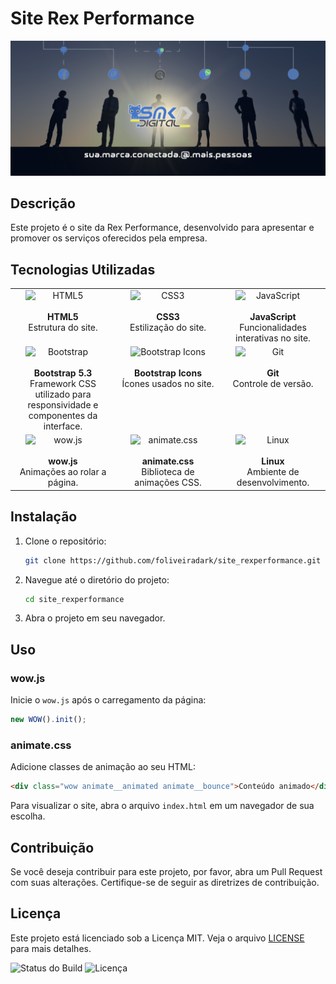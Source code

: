 # Site Rex Performance

![Logo da SMK](images/banner-smk-new.png)

## Descrição
Este projeto é o site da Rex Performance, desenvolvido para apresentar e promover os serviços oferecidos pela empresa.

## Tecnologias Utilizadas

<div align="center">

<table style="width: 100%; table-layout: fixed;">
  <tr>
    <td align="center" style="width: 33.33%; vertical-align: top;">
      <div style="display: flex; justify-content: center;">
        <img src="https://img.shields.io/badge/-E34F26?style=plastic&logo=html5&logoColor=white" alt="HTML5" style="width: 120px; height: auto;" />
      </div>
      <br /><strong>HTML5</strong><br />Estrutura do site.
    </td>
    <td align="center" style="width: 33.33%; vertical-align: top;">
      <div style="display: flex; justify-content: center;">
        <img src="https://img.shields.io/badge/-1572B6?style=plastic&logo=css3&logoColor=white" alt="CSS3" style="width: 120px; height: auto;" />
      </div>
      <br /><strong>CSS3</strong><br />Estilização do site.
    </td>
    <td align="center" style="width: 33.33%; vertical-align: top;">
      <div style="display: flex; justify-content: center;">
        <img src="https://img.shields.io/badge/-F7DF1E?style=plastic&logo=javascript&logoColor=white" alt="JavaScript" style="width: 120px; height: auto;" />
      </div>
      <br /><strong>JavaScript</strong><br />Funcionalidades interativas no site.
    </td>
  </tr>
  <tr>
    <td align="center" style="width: 33.33%; vertical-align: top;">
      <div style="display: flex; justify-content: center;">
        <img src="https://img.shields.io/badge/-563D7C?style=plastic&logo=bootstrap&logoColor=white" alt="Bootstrap" style="width: 120px; height: auto;" />
      </div>
      <br /><strong>Bootstrap 5.3</strong><br />Framework CSS utilizado para responsividade e componentes da interface.
    </td>
    <td align="center" style="width: 33.33%; vertical-align: top;">
      <div style="display: flex; justify-content: center;">
        <img src="https://img.shields.io/badge/-7952B3?style=plastic&logo=bootstrap&logoColor=white" alt="Bootstrap Icons" style="width: 120px; height: auto;"  />
      </div>
      <br /><strong>Bootstrap Icons</strong><br />Ícones usados no site.
    </td>
    <td align="center" style="width: 33.33%; vertical-align: top;">
      <div style="display: flex; justify-content: center;">
        <img src="https://img.shields.io/badge/-F05032?style=plastic&logo=git&logoColor=white" alt="Git" style="width: 120px; height: auto;" />
      </div>
      <br /><strong>Git</strong><br />Controle de versão.
    </td>
  </tr>
  <tr>
    <td align="center" style="width: 33.33%; vertical-align: top;">
      <div style="display: flex; justify-content: center;">
        <img src="https://img.shields.io/badge/-339AF0?style=plastic&logo=javascript&logoColor=white" alt="wow.js" style="width: 120px; height: auto;" />
      </div>
      <br /><strong>wow.js</strong><br />Animações ao rolar a página.
    </td>
    <td align="center" style="width: 33.33%; vertical-align: top;">
      <div style="display: flex; justify-content: center;">
        <img src="https://img.shields.io/badge/-4CAF50?style=plastic&logo=css3&logoColor=white" alt="animate.css" style="width: 120px; height: auto;" />
      </div>
      <br /><strong>animate.css</strong><br />Biblioteca de animações CSS.
    </td>
    <td align="center" style="width: 33.33%; vertical-align: top;">
      <div style="display: flex; justify-content: center;">
        <img src="https://img.shields.io/badge/-3DDC84?style=plastic&logo=linux&logoColor=white" alt="Linux" style="width: 120px; height: auto;" />
      </div>
      <br /><strong>Linux</strong><br />Ambiente de desenvolvimento.
    </td>
  </tr>
</table>

</div>

## Instalação

1. Clone o repositório:
    ```bash
    git clone https://github.com/foliveiradark/site_rexperformance.git
    ```

2. Navegue até o diretório do projeto:
    ```bash
    cd site_rexperformance
    ```

3. Abra o projeto em seu navegador.

## Uso

### wow.js
Inicie o `wow.js` após o carregamento da página:

```javascript
new WOW().init();
```
### animate.css
Adicione classes de animação ao seu HTML:

```html
<div class="wow animate__animated animate__bounce">Conteúdo animado</div>
```

Para visualizar o site, abra o arquivo `index.html` em um navegador de sua escolha.

## Contribuição

Se você deseja contribuir para este projeto, por favor, abra um Pull Request com suas alterações. Certifique-se de seguir as diretrizes de contribuição.

## Licença

Este projeto está licenciado sob a Licença MIT. Veja o arquivo [LICENSE](LICENSE) para mais detalhes.

![Status do Build](https://img.shields.io/badge/build-passing-brightgreen)
![Licença](https://img.shields.io/badge/license-MIT-blue)

